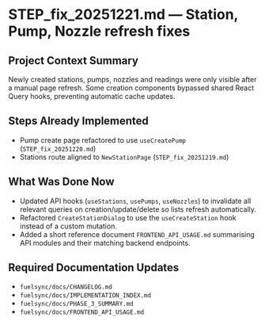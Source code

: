# STEP_fix_20251221.md — Station, Pump, Nozzle refresh fixes

## Project Context Summary
Newly created stations, pumps, nozzles and readings were only visible after a manual page refresh. Some creation components bypassed shared React Query hooks, preventing automatic cache updates.

## Steps Already Implemented
- Pump create page refactored to use `useCreatePump` (`STEP_fix_20251220.md`)
- Stations route aligned to `NewStationPage` (`STEP_fix_20251219.md`)

## What Was Done Now
- Updated API hooks (`useStations`, `usePumps`, `useNozzles`) to invalidate all relevant queries on creation/update/delete so lists refresh automatically.
- Refactored `CreateStationDialog` to use the `useCreateStation` hook instead of a custom mutation.
- Added a short reference document `FRONTEND_API_USAGE.md` summarising API modules and their matching backend endpoints.

## Required Documentation Updates
- `fuelsync/docs/CHANGELOG.md`
- `fuelsync/docs/IMPLEMENTATION_INDEX.md`
- `fuelsync/docs/PHASE_3_SUMMARY.md`
- `fuelsync/docs/FRONTEND_API_USAGE.md`
